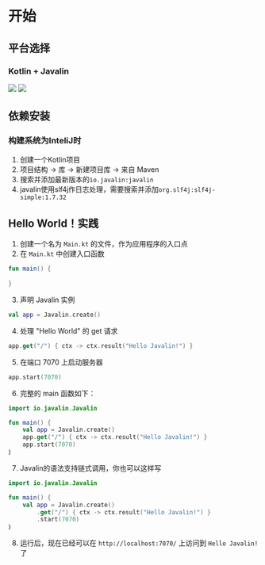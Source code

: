 # 开始

## 平台选择
### Kotlin + Javalin

![](https://img.shields.io/badge/-Kotlin-7F52FF?style=flat-square&logo=kotlin&logoColor=fff)
![](https://img.shields.io/badge/-JVM-eb4426?logo=java&style=flat-square&logoColor=fff)

## 依赖安装

### 构建系统为InteliJ时
1. 创建一个Kotlin项目
2. 项目结构 -> 库 -> 新建项目库 -> 来自 Maven
3. 搜索并添加最新版本的`io.javalin:javalin`
4. javalin使用slf4j作日志处理，需要搜索并添加`org.slf4j:slf4j-simple:1.7.32`

## Hello World！实践

1. 创建一个名为 `Main.kt` 的文件，作为应用程序的入口点
2. 在 `Main.kt` 中创建入口函数
```Kotlin
fun main() {
    
}
```
3. 声明 Javalin 实例
```Kotlin
val app = Javalin.create()
```
4. 处理 "Hello World" 的 get 请求
```Kotlin
app.get("/") { ctx -> ctx.result("Hello Javalin!") }
```
5. 在端口 7070 上启动服务器
```Kotlin
app.start(7070)
```
6. 完整的 main 函数如下：
```Kotlin
import io.javalin.Javalin

fun main() {
    val app = Javalin.create()
    app.get("/") { ctx -> ctx.result("Hello Javalin!") }
    app.start(7070)
｝
```
7. Javalin的语法支持链式调用，你也可以这样写
```Kotlin
import io.javalin.Javalin

fun main() {
    val app = Javalin.create()
        .get("/") { ctx -> ctx.result("Hello Javalin!") }
        .start(7070)
｝
```
8. 运行后，现在已经可以在 `http://localhost:7070/` 上访问到 `Hello Javalin!` 了
